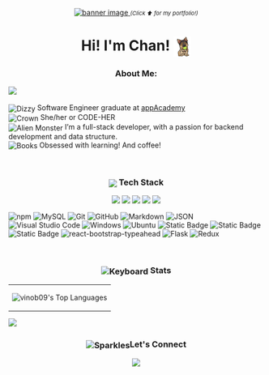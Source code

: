<p align="center">
  <a href="https://vinob09.github.io/vinob09/" target="_blank">
    <img src="https://github.com/user-attachments/assets/5b7090d7-865f-41e3-8ff7-ba251b6d2e0c" alt="banner image">
  </a>
  <em style="font-size: 11px;">(Click ⬆️ for my portfolio!)</em>
</p>

<h1 align="center">Hi! I'm Chan! <img width="35px" height="40px" align="center" src="./img/dog-dog-ball.gif"/></h1>

<h3 align="center"><b>About Me:</b></h3>
<img src="https://user-images.githubusercontent.com/73097560/115834477-dbab4500-a447-11eb-908a-139a6edaec5c.gif">

<br>
<p> <img align="center" src="https://raw.githubusercontent.com/Tarikul-Islam-Anik/Telegram-Animated-Emojis/main/Symbols/Dizzy.webp" alt="Dizzy" width="25" height="25" /> Software Engineer graduate at <a href="https://www.appacademy.io/">appAcademy</a>
<br> <img align="center" src="https://raw.githubusercontent.com/Tarikul-Islam-Anik/Telegram-Animated-Emojis/main/Objects/Crown.webp" alt="Crown" width="25" height="25" /> She/her or CODE-HER
<br> <img align="center" src="https://raw.githubusercontent.com/Tarikul-Islam-Anik/Telegram-Animated-Emojis/main/Smileys/Alien%20Monster.webp" alt="Alien Monster" width="25" height="25"/> I’m a full-stack developer, with a passion for backend development and data structure.
<br> <img align="center" src="https://raw.githubusercontent.com/Tarikul-Islam-Anik/Telegram-Animated-Emojis/main/Objects/Books.webp" alt="Books" width="25" height="25" /> Obsessed with learning! And coffee!
</p>

<br>
<h3 align="center"><img align="center" src="https://media2.giphy.com/media/QssGEmpkyEOhBCb7e1/giphy.gif?cid=ecf05e47a0n3gi1bfqntqmob8g9aid1oyj2wr3ds3mg700bl&rid=giphy.gif" width ="25"/> <b>Tech Stack</b></h3>
<p align="center">
<img src="https://cdn.jsdelivr.net/gh/devicons/devicon/icons/html5/html5-original-wordmark.svg" style="height: 5rem"/>
<img src="https://cdn.jsdelivr.net/gh/devicons/devicon/icons/css3/css3-original-wordmark.svg" style="height: 5rem"/>
<img src="https://cdn.jsdelivr.net/gh/devicons/devicon/icons/javascript/javascript-plain.svg" style="height: 4rem"/>
<img src="https://cdn.jsdelivr.net/gh/devicons/devicon/icons/react/react-original.svg" style="height: 4rem"/>
<img src="https://cdn.jsdelivr.net/gh/devicons/devicon/icons/python/python-original.svg"  style="height: 4rem"/>
</p>

![npm](https://img.shields.io/badge/npm-CB3837?style=flat-square&logo=npm&logoColor=white)
![MySQL](https://img.shields.io/badge/MySQL-4479A1?style=flat-square&logo=MySQL&logoColor=white)
![Git](https://img.shields.io/badge/Git-F05032?style=flat-square&logo=Git&logoColor=white)
![GitHub](https://img.shields.io/badge/GitHub-181717?style=flat-square&logo=GitHub&logoColor=white)
![Markdown](https://img.shields.io/badge/Markdown-000000?style=flat-square&logo=Markdown&logoColor=white)
![JSON](https://img.shields.io/badge/JSON-000000?style=flat-square&logo=JSON&logoColor=white)
![Visual Studio Code](https://img.shields.io/badge/Visual_Studio_Code-007ACC?style=flat-square&logo=Visual-Studio-Code&logoColor=white)
![Windows](https://img.shields.io/badge/Windows-0078D6?style=flat-square&logo=Windows&logoColor=white)
![Ubuntu](https://img.shields.io/badge/Ubuntu-E95420?style=flat-square&logo=Ubuntu&logoColor=white)
![Static Badge](https://img.shields.io/badge/Docker-2496ED?style=flat-square&logo=Docker&logoColor=blue&color=black)
![Static Badge](https://img.shields.io/badge/PostgreSQL-4169E1?style=flat-square&logo=PostGreSQL&logoColor=blue&color=black)
![Static Badge](https://img.shields.io/badge/Amazon%20S3-569A31?style=flat-square&logo=Amazon%20S3&logoColor=orange&color=black)
![react-bootstrap-typeahead](https://img.shields.io/badge/Bootstrap-lightgrey?logo=bootstrap&logoColor=red)
![Flask](https://img.shields.io/badge/Flask-lightgrey?logo=flask&logoColor=white)
![Redux](https://img.shields.io/badge/Redux-lightgrey?logo=redux&logoColor=purple)

<br>
<h3 align="center"><img align="center" src="https://raw.githubusercontent.com/Tarikul-Islam-Anik/Telegram-Animated-Emojis/main/Objects/Keyboard.webp" alt="Keyboard" width="25" height="25" /> <b>Stats</b></h3>

<p align="center">
<table align="center">
<tr border="none">

<td width="%" align="center">

![vinob09's Top Languages](https://github-readme-stats.vercel.app/api/top-langs/?username=vinob09&theme=tokyonight&show_icons=true&hide_border=false&layout=compact)

  </td>
</tr>
</table>
</p>

<img src="https://user-images.githubusercontent.com/73097560/115834477-dbab4500-a447-11eb-908a-139a6edaec5c.gif">

<br>
<h3 align="center"><img align="center" src="https://raw.githubusercontent.com/Tarikul-Islam-Anik/Telegram-Animated-Emojis/main/Activity/Sparkles.webp" alt="Sparkles" width="25" height="25" /><b>Let's Connect</b></h3>
<div align="center">
<a href="https://www.linkedin.com/in/chanary-wilson/" target="_blank"><img src="https://cdn.jsdelivr.net/gh/devicons/devicon/icons/linkedin/linkedin-original.svg" style="height: 3rem"/></a>

</div>













<!--
**vinob09/vinob09** is a ✨ _special_ ✨ repository because its `README.md` (this file) appears on your GitHub profile.


Here are some ideas to get you started:

- 🔭 I’m currently working on ...
- 🌱 I’m currently learning ...
- 👯 I’m looking to collaborate on ...
- 🤔 I’m looking for help with ...
- 💬 Ask me about ...
- 📫 How to reach me: ...
- 😄 Pronouns: ...
- ⚡ Fun fact: ...
-->
